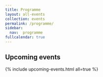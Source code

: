 ```yaml
---
title: Programme
layout: all-events
collection: events
permalink: /programme/
sidebar:
  nav:  programme
fullcalendar: true
---
```


## Upcoming events

{% include upcoming-events.html all=true %}
